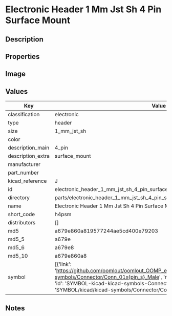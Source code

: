 # Electronic Header 1 Mm Jst Sh 4 Pin Surface Mount

## Description

## Properties


## Image


## Values

| Key | Value |
| --- | --- |
| classification | electronic |
| type | header |
| size | 1_mm_jst_sh |
| color |  |
| description_main | 4_pin |
| description_extra | surface_mount |
| manufacturer |  |
| part_number |  |
| kicad_reference | J |
| id | electronic_header_1_mm_jst_sh_4_pin_surface_mount |
| directory | parts/electronic_header_1_mm_jst_sh_4_pin_surface_mount |
| name | Electronic Header 1 Mm Jst Sh 4 Pin Surface Mount |
| short_code | h4psm |
| distributors | [] |
| md5 | a679e860a819577244ae5cd400e79203 |
| md5_5 | a679e |
| md5_6 | a679e8 |
| md5_10 | a679e860a8 |
| symbol | [{'link': 'https://github.com/oomlout/oomlout_OOMP_eda_V2/tree/main/SYMBOL/kicad/kicad-symbols/Connector/Conn_01x{pin_s}_Male', 'name': 'Connector : Conn_01x04_Male', 'id': 'SYMBOL-kicad-kicad-symbols-Connector-Conn_01x04_Male', 'directory': 'SYMBOL/kicad/kicad-symbols/Connector/Conn_01x04_Male/'}] |

## Notes

